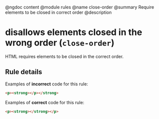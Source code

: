 @ngdoc content
@module rules
@name close-order
@summary Require elements to be closed in correct order
@description

# disallows elements closed in the wrong order (`close-order`)

HTML requires elements to be closed in the correct order.

## Rule details

Examples of **incorrect** code for this rule:

```html
<p><strong></p></strong>
```

Examples of **correct** code for this rule:

```html
<p><strong></strong></p>
```
